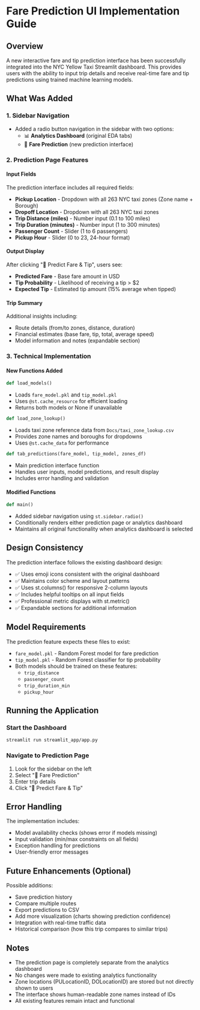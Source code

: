 # Fare Prediction UI Implementation Guide

## Overview
A new interactive fare and tip prediction interface has been successfully integrated into the NYC Yellow Taxi Streamlit dashboard. This provides users with the ability to input trip details and receive real-time fare and tip predictions using trained machine learning models.

## What Was Added

### 1. **Sidebar Navigation**
- Added a radio button navigation in the sidebar with two options:
  - 📊 **Analytics Dashboard** (original EDA tabs)
  - 🎯 **Fare Prediction** (new prediction interface)

### 2. **Prediction Page Features**

#### Input Fields
The prediction interface includes all required fields:
- **Pickup Location** - Dropdown with all 263 NYC taxi zones (Zone name + Borough)
- **Dropoff Location** - Dropdown with all 263 NYC taxi zones
- **Trip Distance (miles)** - Number input (0.1 to 100 miles)
- **Trip Duration (minutes)** - Number input (1 to 300 minutes)
- **Passenger Count** - Slider (1 to 6 passengers)
- **Pickup Hour** - Slider (0 to 23, 24-hour format)

#### Output Display
After clicking "🔮 Predict Fare & Tip", users see:
- **Predicted Fare** - Base fare amount in USD
- **Tip Probability** - Likelihood of receiving a tip > $2
- **Expected Tip** - Estimated tip amount (15% average when tipped)

#### Trip Summary
Additional insights including:
- Route details (from/to zones, distance, duration)
- Financial estimates (base fare, tip, total, average speed)
- Model information and notes (expandable section)

### 3. **Technical Implementation**

#### New Functions Added
```python
def load_models()
```
- Loads `fare_model.pkl` and `tip_model.pkl`
- Uses `@st.cache_resource` for efficient loading
- Returns both models or None if unavailable

```python
def load_zone_lookup()
```
- Loads taxi zone reference data from `Docs/taxi_zone_lookup.csv`
- Provides zone names and boroughs for dropdowns
- Uses `@st.cache_data` for performance

```python
def tab_predictions(fare_model, tip_model, zones_df)
```
- Main prediction interface function
- Handles user inputs, model predictions, and result display
- Includes error handling and validation

#### Modified Functions
```python
def main()
```
- Added sidebar navigation using `st.sidebar.radio()`
- Conditionally renders either prediction page or analytics dashboard
- Maintains all original functionality when analytics dashboard is selected

## Design Consistency

The prediction interface follows the existing dashboard design:
- ✅ Uses emoji icons consistent with the original dashboard
- ✅ Maintains color scheme and layout patterns
- ✅ Uses st.columns() for responsive 2-column layouts
- ✅ Includes helpful tooltips on all input fields
- ✅ Professional metric displays with st.metric()
- ✅ Expandable sections for additional information

## Model Requirements

The prediction feature expects these files to exist:
- `fare_model.pkl` - Random Forest model for fare prediction
- `tip_model.pkl` - Random Forest classifier for tip probability
- Both models should be trained on these features:
  - `trip_distance`
  - `passenger_count`
  - `trip_duration_min`
  - `pickup_hour`

## Running the Application

### Start the Dashboard
```bash
streamlit run streamlit_app/app.py
```

### Navigate to Prediction Page
1. Look for the sidebar on the left
2. Select "🎯 Fare Prediction"
3. Enter trip details
4. Click "🔮 Predict Fare & Tip"

## Error Handling

The implementation includes:
- Model availability checks (shows error if models missing)
- Input validation (min/max constraints on all fields)
- Exception handling for predictions
- User-friendly error messages

## Future Enhancements (Optional)

Possible additions:
- Save prediction history
- Compare multiple routes
- Export predictions to CSV
- Add more visualization (charts showing prediction confidence)
- Integration with real-time traffic data
- Historical comparison (how this trip compares to similar trips)

## Notes

- The prediction page is completely separate from the analytics dashboard
- No changes were made to existing analytics functionality
- Zone locations (PULocationID, DOLocationID) are stored but not directly shown to users
- The interface shows human-readable zone names instead of IDs
- All existing features remain intact and functional
